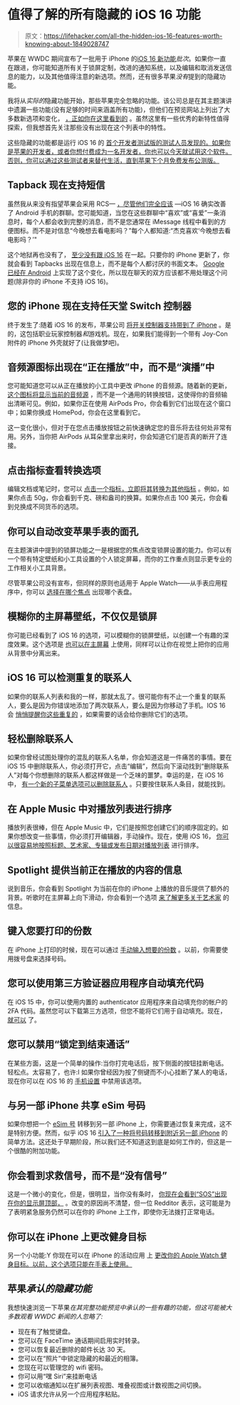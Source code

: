 # 值得了解的所有隐藏的 iOS 16 功能

> 原文：<https://lifehacker.com/all-the-hidden-ios-16-features-worth-knowing-about-1849028747>

苹果在 WWDC 期间宣布了一批用于 iPhone 的[iOS 16 新功能](https://lifehacker.com/the-best-new-features-in-ios-16-and-ipados-16-1849023814)*批次*。如果你一直在跟进，你可能知道所有关于锁屏定制，改进的通知系统，以及编辑和取消发送信息的能力，以及其他值得注意的新选项。然而，还有很多苹果*没有*提到的隐藏功能。



我将从*实际的*隐藏功能开始，那些苹果完全忽略的功能。该公司总是在其主题演讲中遗漏一些功能(没有足够的时间来涵盖所有功能)，但他们在预览网站上列出了大多数新选项和变化， [，正如你在这里看到的](https://www.apple.com/ios/ios-16-preview/features/) 。虽然这里有一些优秀的新特性值得探索，但我想首先关注那些没有出现在这个列表中的特性。

这些隐藏的功能都是运行 iOS 16 的 [首个开发者测试版的测试人员发现的。如果你是苹果的开发者，或者你想付费成为一名开发者，你也可以今天就试用这个软件。否则，你可以通过这些测试者来替代生活，直到苹果下个月免费发布公测版。](https://lifehacker.com/how-to-install-the-ios-16-and-ipados-16-betas-1849023051)

## Tapback 现在支持短信

虽然我从来没有指望苹果会采用 RCS— [，尽管他们完全应该](https://lifehacker.com/whats-rcs-messaging-and-why-should-you-care-1832235783) —iOS 16 确实改善了 Android 手机的群聊。您可能知道，当您在这些群聊中“喜欢”或“喜爱”一条消息时，每个人都会收到完整的消息，而不是您通常在 iMessage 线程中看到的方便图标。而不是对信息“今晚想去看电影吗？”每个人都知道:“杰克喜欢‘今晚想去看电影吗？’"

这个地狱再也没有了， [至少没有跟 iOS 16](https://lifehacker.com/whats-rcs-messaging-and-why-should-you-care-1832235783) 在一起。只要你的 iPhone 更新了，你就会看到 Tapbacks 出现在信息上，而不是每个人都讨厌的书面文本。 [Google 已经在 Android](https://lifehacker.com/finally-android-users-can-turn-imessage-reactions-into-1848466504) 上实现了这个变化，所以现在聊天的双方应该都不用处理这个问题(除非你的 iPhone 不支持 iOS 16)。

## 您的 iPhone 现在支持任天堂 Switch 控制器

终于发生了:随着 iOS 16 的发布，苹果公司 [将开关控制器支持带到了 iPhone](https://9to5mac.com/2022/06/06/ios-16-game-controllers-nintendos-joy-cons/) 。是的，这包括职业玩家控制器*和*游戏机。现在，如果我们能得到一个带有 Joy-Con 附件的 iPhone 外壳就好了(让我做梦吧)。

## 音频源图标出现在“正在播放”中，而不是“演播”中

您可能知道您可以从正在播放的小工具中更改 iPhone 的音频源。随着新的更新， [这个图标将显示当前的音频源](https://www.reddit.com/r/iOSBeta/comments/v6co82/new_airplay_icon_on_music_widget_in_command/) ，而不是一个通用的转换按钮，这使得你的音频输出清晰可见。例如，如果你正在使用 AirPods Pro，你会看到它们出现在这个窗口中；如果你换成 HomePod，你会在这里看到它。

这一变化很小，但对于在您点击播放按钮之前快速确定您的音乐将去往何处非常有用。另外，当你把 AirPods 从耳朵里拿出来时，你会知道它们是否真的断开了连接。

## 点击指标查看转换选项

编辑文档或笔记时，您可以 [点击一个指标，立即将其转换为其他指标](https://www.reddit.com/r/iOSBeta/comments/v6ly5y/feature_ios_16_beta_1_tapping_on_a_number_with/) 。例如，如果你点击 50g，你会看到千克、磅和盎司的换算。如果你点击 100 美元，你会看到兑换成不同货币的选项。

## 你可以自动改变苹果手表的面孔

在主题演讲中提到的锁屏功能之一是根据您的焦点改变锁屏设置的能力。你可以有一个带有特定壁纸和小工具设置的个人锁定屏幕，而你的工作重点则显示更专业的工作相关小工具背景。

尽管苹果公司没有宣布，但同样的原则也适用于 Apple Watch——从手表应用程序中，你可以 [选择在哪个焦点](https://www.reddit.com/r/iOSBeta/comments/v6jisw/feature_ios_16_beta_1_you_can_change_watchfaces/?utm_source=share&utm_medium=web2x&context=3) 出现哪个表盘。

## 模糊你的主屏幕壁纸，不仅仅是锁屏

你可能已经看到了 iOS 16 的选项，可以模糊你的锁屏壁纸，以创建一个有趣的深度效果。这个选项是 [也可以在主屏幕](https://www.reddit.com/r/iOSBeta/comments/v6sown/feature_ios_16_beta_1_you_can_now_type_in_the/?utm_source=share&utm_medium=web2x&context=3) 上使用，同样可以让你在视觉上把你的应用从背景中分离出来。

## iOS 16 可以检测重复的联系人

如果你的联系人列表和我的一样，那就太乱了。很可能你有不止一个重复的联系人，要么是因为你错误地添加了两次联系人，要么是因为你移动了手机。IOS 16 会 [悄悄提醒你这些重复的](https://www.reddit.com/r/iOSBeta/comments/v6px0w/ios_16_db_1_duplicate_feature_also_in_contact_app/) ，如果需要的话会给你删除它们的选项。

## 轻松删除联系人

如果你曾经试图处理你的混乱的联系人名单，你会知道这是一件痛苦的事情。要在 iOS 15 中删除联系人，你必须打开它，点击“编辑”，然后向下滚动找到“删除联系人”对每个你想删除的联系人都这样做是一个乏味的噩梦。幸运的是，在 iOS 16 中， [有一个新的子菜单选项可以删除联系人](https://www.reddit.com/r/iOSBeta/comments/v6fvig/now_contact_can_be_deleted_by_tap_hold_no_edit/) 。只要按住联系人条目，就能找到。

## 在 Apple Music 中对播放列表进行排序

播放列表很棒，但在 Apple Music 中，它们是按照您创建它们的顺序固定的。如果你想改变一些事情，你必须打开编辑器，手动操作。现在，使用 iOS 16， [你可以很容易地按照标题、艺术家、专辑或发布日期对播放列表](https://9to5mac.com/2022/06/06/ios-16-apple-music-features/) 进行排序。

## Spotlight 提供当前正在播放的内容的信息

说到音乐，你会看到 Spotlight 为当前在你的 iPhone 上播放的音乐提供了额外的背景。听歌时在主屏幕上向下滑动，你会看到一个选项 [来了解更多关于艺术家](https://www.reddit.com/r/iOSBeta/comments/v6rcoj/ios_16_beta_1_while_listening_to_a_song_spotlight/?utm_source=share&utm_medium=web2x&context=3) 的信息。

## 键入您要打印的份数

在 iPhone 上打印的时候，现在可以通过 [手动输入想要的份数](https://www.reddit.com/r/iOSBeta/comments/v6sown/feature_ios_16_beta_1_you_can_now_type_in_the/?utm_source=share&utm_medium=web2x&context=3) 。以前，你需要使用拨号盘来选择号码。

## 您可以使用第三方验证器应用程序自动填充代码

在 iOS 15 中，你可以使用内置的 authenticator 应用程序来自动填充你的帐户的 2FA 代码。虽然您可以下载第三方选项，但您不能将它们用于自动填充。现在， [就可以](https://www.reddit.com/r/iOSBeta/comments/v6d3k7/ios_160_beta1_you_can_now_use_a_third_party_code/) 了。

## 您可以禁用“锁定到结束通话”

在某些方面，这是一个简单的操作:当你打完电话后，按下侧面的按钮挂断电话。轻松点。太容易了，也许:I 如果你曾经因为按了侧键而不小心挂断了某人的电话，现在你可以在 iOS 16 的 [手机设置](https://www.reddit.com/r/iOSBeta/comments/v6f3c8/ios_16_b1_finally_able_to_disable_end_call_with/) 中禁用该选项。

## 与另一部 iPhone 共享 eSim 号码

如果你想把一个 [eSim 号](https://lifehacker.com/why-you-should-use-an-esim-card-the-next-time-you-trave-1848953726) 转移到另一部 iPhone 上，你需要通过恢复来完成，这不是特别方便。然而，似乎 iOS 16 [引入了一种将号码转移到附近另一部 iPhone](https://www.reddit.com/r/iOSBeta/comments/v6uuuu/ios_160_db1_new_esim_transfer_using_another/) 的简单方法。这还处于早期阶段，所以我们还不知道这到底是如何工作的，但这是一个很酷的附加功能。

## 你会看到求救信号，而不是“没有信号”

这是一个微小的变化，但是，很明显，当你没有条时， [你现在会看到“SOS”出现在你的显示屏顶部，](https://www.reddit.com/r/iOSBeta/comments/v6sp4r/ios_16_db_1iphone_13_pro_max_cellular_status/?utm_source=share&utm_medium=web2x&context=3) 。改变的原因尚不清楚，但一位 Redditor 表示，这可能是为了表明紧急服务仍然可以在你的 iPhone 上工作，即使你无法拨打正常电话。

## 你可以在 iPhone 上更改健身目标

另一个小功能:Y 你现在可以在 iPhone 的活动应用 上 [更改你的 Apple Watch 健身目标。以前，这个选项只能在手表上使用。](https://www.reddit.com/r/iOSBeta/comments/v6qtsm/ios_16b1_the_fitness_app_on_the_iphone_now_allows/?utm_source=share&utm_medium=web2x&context=3)

## 苹果*承认的隐藏功能*

我想快速浏览一下苹果*在其完整功能预览中承认的一些有趣的功能，但这可能被大多数观看 WWDC 新闻的人忽略了:*

*   现在有了触觉键盘。
*   您可以在 FaceTime 通话期间启用实时转录。
*   您可以恢复最近删除的邮件长达 30 天。
*   您可以在“照片”中锁定隐藏的和最近的相簿。
*   您现在可以管理您的 wifi 密码。
*   你可以用“嘿 Siri”来挂断电话
*   您可以收缩通知以在扩展列表视图、堆叠视图或计数视图之间切换。
*   iOS 请求允许从另一个应用程序粘贴。